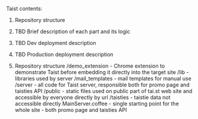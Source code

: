 Taist contents:

1. Repository structure
2. TBD Brief description of each part and its logic
3. TBD Dev deployment description
4. TBD Production deployment description

1. Repository structure
/demo_extension - Chrome extension to demonstrate Taist before embedding it directly into the target site
/lib - libraries used by server
/mail_templates - mail templates for manual use
/server - all code for Taist server, responsible both for promo page and taisties API
	/public - static files used on public part of tai.st web site and accessible by everyone directly by url
	/taisties - taistie data not accessible directly
	MainServer.coffee - single starting point for the whole site - both promo page and taisties API
